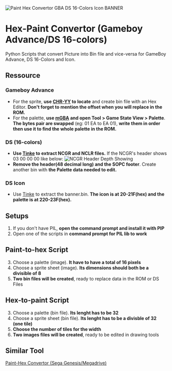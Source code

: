 ![Paint Hex Convertor GBA DS 16-Colors Icon BANNER](https://github.com/zigaudrey/hex-paint-convertor-GBA-DS/assets/129554573/5503bde3-7e5e-42f1-b81e-ede94acd75c0)
# Hex-Paint Convertor (Gameboy Advance/DS 16-colors)
Python Scripts that convert Picture into Bin file and vice-versa for GameBoy Advance, DS 16-Colors and Icon.

## Ressource
### Gameboy Advance
* For the sprite, **use [CHR-YY](https://www.romhacking.net/utilities/119/) to locate** and create bin file with an Hex Editor. **Don't forget to mention the offset when you will replace in the ROM.**
* For the palette, **use [mGBA](https://mgba.io/) and open Tool > Game State View > Palette**. **The bytes pair are swapped** (eg: 01 EA to EA 01), **write them in order then use it to find the whole palette in the ROM.**
### DS (16-colors)
* **Use [Tinke](https://www.romhacking.net/utilities/817/) to extract NCGR and NCLR files.** If the NCGR's header shows 03 00 00 00 like below:
![NCGR Header Depth Showing](https://github.com/zigaudrey/hex-paint-convertor-GBA-DS/assets/129554573/b12182d3-27ad-4fb5-8208-9957dcc6e3f8)
* **Remove the header(48 decimal long) and the SOPC footer**. Create another bin with **the Palette data needed to edit.**
### DS Icon
* Use [Tinke](https://www.romhacking.net/utilities/817/) to extract the banner.bin. **The icon is at 20-21F(hex) and the palette is at 220-23F(hex).**

## Setups
1. If you don't have PIL, **open the command prompt and install it with PIP**
2. Open one of the scripts in **command prompt for PIL lib to work**

## Paint-to-hex Script
3. Choose a palette (image). **It have to have a total of 16 pixels**
3. Choose a sprite sheet (image). **Its dimensions should both be a divisible of 8**
3. **Two bin files will be created**, ready to replace data in the ROM or DS Files

## Hex-to-paint Script
3. Choose a palette (bin file). **Its lenght has to be 32**
3. Choose a sprite sheet (bin file). **Its lenght has to be a divisble of 32 (one tile)**
3. **Choose the number of tiles for the width**
3. **Two images files will be created**, ready to be edited in drawing tools

## Similar Tool
[Paint-Hex Convertor (Sega Genesis/Megadrive)](https://github.com/zigaudrey/paint-hex-convertor-MSX)
